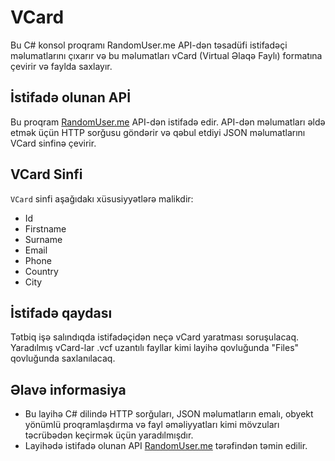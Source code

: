 # VCard

Bu C# konsol proqramı RandomUser.me API-dən təsadüfi istifadəçi məlumatlarını çıxarır və bu məlumatları vCard (Virtual Əlaqə Faylı) formatına çevirir və faylda saxlayır.

## İstifadə olunan APİ

Bu proqram [RandomUser.me](https://randomuser.me/) API-dən istifadə edir. API-dən məlumatları əldə etmək üçün HTTP sorğusu göndərir və qəbul etdiyi JSON məlumatlarını VCard sinfinə çevirir.

## VCard Sinfi

`VCard` sinfi aşağıdakı xüsusiyyətlərə malikdir:
- Id
- Firstname
- Surname
- Email
- Phone
- Country
- City

## İstifadə qaydası

Tətbiq işə salındıqda istifadəçidən neçə vCard yaratması soruşulacaq. Yaradılmış vCard-lar .vcf uzantılı fayllar kimi layihə qovluğunda "Files" qovluğunda saxlanılacaq.

## Əlavə informasiya

- Bu layihə C# dilində HTTP sorğuları, JSON məlumatların emalı, obyekt yönümlü proqramlaşdırma və fayl əməliyyatları kimi mövzuları təcrübədən keçirmək üçün yaradılmışdır.
- Layihədə istifadə olunan API [RandomUser.me](https://randomuser.me/) tərəfindən təmin edilir.

